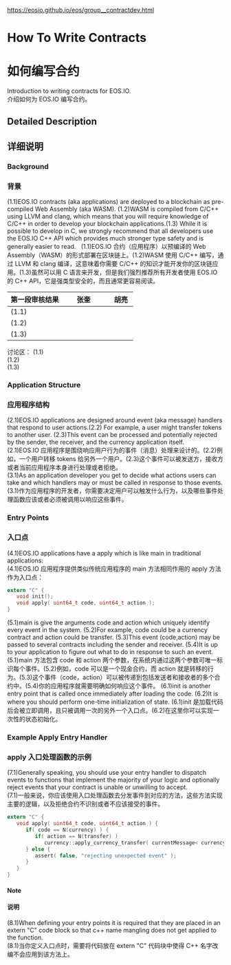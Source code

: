 https://eosio.github.io/eos/group__contractdev.html
# How To Write Contracts
# 如何编写合约
Introduction to writing contracts for EOS.IO.  
介绍如何为 EOS.IO 编写合约。

## Detailed Description
## 详细说明  
### Background
### 背景
(1.1)EOS.IO contracts (aka applications) are deployed to a blockchain as pre-compiled Web Assembly (aka WASM). (1.2)WASM is compiled from C/C++ using LLVM and clang, which means that you will require knowledge of C/C++ in order to develop your blockchain applications.(1.3) While it is possible to develop in C, we strongly recommend that all developers use the EOS.IO C++ API which provides much stronger type safety and is generally easier to read.  
(1.1)EOS.IO 合约（应用程序）以预编译的 Web Assembly（WASM）的形式部署在区块链上。(1.2)WASM 使用 C/C++ 编写，通过 LLVM 和 clang 编译，这意味着你需要 C/C++ 的知识才能开发你的区块链应用。(1.3)虽然可以用 C 语言来开发，但是我们强烈推荐所有开发者使用 EOS.IO 的 C++ API，它是强类型安全的，而且通常更容易阅读。

| 第一段审核结果        | 张奎           | 胡亮  |
| ------------- |:-------------| :-----|
| (1.1)      |  |  |
| (1.2)      |       |    |
| (1.3) |       |    |

讨论区：
(1.1)  
(1.2)  
(1.3)  

### Application Structure
### 应用程序结构
(2.1)EOS.IO applications are designed around event (aka message) handlers that respond to user actions.(2.2) For example, a user might transfer tokens to another user. (2.3)This event can be processed and potentially rejected by the sender, the receiver, and the currency application itself.  
(2.1)EOS.IO 应用程序是围绕响应用户行为的事件（消息）处理来设计的。(2.2)例如，一个用户转移 tokens 给另外一个用户。(2.3)这个事件可以被发送方，接收方或者当前应用程序本身进行处理或者拒绝。  
(3.1)As an application developer you get to decide what actions users can take and which handlers may or must be called in response to those events.  
(3.1)作为应用程序的开发者，你需要决定用户可以触发什么行为，以及哪些事件处理函数应该或者必须被调用以响应这些事件。
### Entry Points
### 入口点

(4.1)EOS.IO applications have a apply which is like main in traditional applications:  
(4.1)EOS.IO 应用程序提供类似传统应用程序的 main 方法相同作用的 apply 方法作为入口点：

```C
extern "C" {
   void init();
   void apply( uint64_t code, uint64_t action );
}
```

(5.1)main is give the arguments code and action which uniquely identify every event in the system. (5.2)For example, code could be a currency contract and action could be transfer. (5.3)This event (code,action) may be passed to several contracts including the sender and receiver. (5.4)It is up to your application to figure out what to do in response to such an event.  
(5.1)main 方法包含 code 和 action 两个参数，在系统内通过这两个参数可唯一标识每个事件。(5.2)例如，code 可以是一个现金合约，而 action 就是转移的行为。(5.3)这个事件（code，action）可以被传递到包括发送者和接收者的多个合约中。(5.4)你的应用程序就需要明确如何响应这个事件。
(6.1)init is another entry point that is called once immediately after loading the code. (6.2)It is where you should perform one-time initialization of state.
(6.1)init 是加载代码后会被立即调用，且只被调用一次的另外一个入口点。(6.2)在这里你可以实现一次性的状态初始化。

### Example Apply Entry Handler
### apply 入口处理函数的示例
(7.1)Generally speaking, you should use your entry handler to dispatch events to functions that implement the majority of your logic and optionally reject events that your contract is unable or unwilling to accept.  
(7.1)一般来说，你应该使用入口处理函数去分发事件到对应的方法，这些方法实现主要的逻辑，以及拒绝合约不识别或者不应该接受的事件。

```C
extern "C" {
   void apply( uint64_t code, uint64_t action ) {
      if( code == N(currency) ) {
         if( action == N(transfer) )
            currency::apply_currency_transfer( currentMessage< currency::Transfer >() );
      } else {
         assert( false, "rejecting unexpected event" );
      }
   }
}
```
#### Note
#### 说明
(8.1)When defining your entry points it is required that they are placed in an extern "C" code block so that c++ name mangling does not get applied to the function.  
(8.1)当你定义入口点时，需要将代码放在 extern "C" 代码块中使得 C++ 名字改编不会应用到该方法上。
